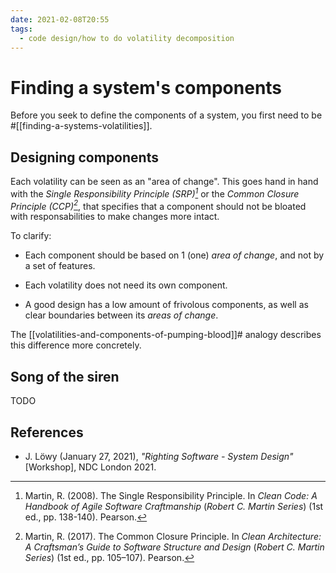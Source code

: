 ```yaml
---
date: 2021-02-08T20:55
tags: 
  - code design/how to do volatility decomposition
---
```


# Finding a system's components

Before you seek to define the components of a system, you first need to
be #[[finding-a-systems-volatilities]].

## Designing components

Each volatility can be seen as an "area of change". This goes hand in hand with
the *Single Responsibility Principle (SRP)[^srp]* or the *Common Closure
Principle (CCP)[^ccp]*, that specifies that a component should not be bloated
with responsabilities to make changes more intact.

To clarify:

- Each component should be based on 1 (one) *area of change*, and not by a set of
  features.
  
- Each volatility does not need its own component.

- A good design has a low amount of frivolous components, as well as clear
  boundaries between its *areas of change*.

The [[volatilities-and-components-of-pumping-blood]]# analogy describes this
difference more concretely.

## Song of the siren

TODO

## References

- J. Löwy (January 27, 2021), *"Righting Software - System Design"* [Workshop],
  NDC London 2021.

[^srp]: Martin, R. (2008). The Single Responsibility Principle. In *Clean Code: A Handbook of Agile Software Craftmanship* (*Robert C. Martin Series*) (1st ed., pp. 138-140). Pearson.
[^ccp]: Martin, R. (2017). The Common Closure Principle. In *Clean Architecture: A Craftsman’s Guide to Software Structure and Design* (*Robert C. Martin Series*) (1st ed., pp. 105–107). Pearson.
